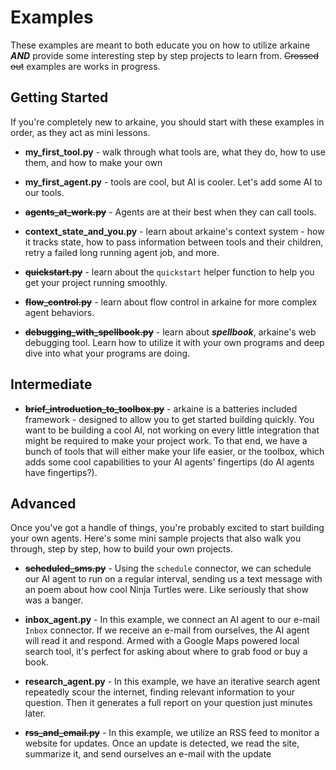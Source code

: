 # Examples

These examples are meant to both educate you on how to utilize arkaine ***AND*** provide some interesting step by step projects to learn from. ~~Crossed out~~ examples are works in progress.

## Getting Started

If you're completely new to arkaine, you should start with these examples in order, as they act as mini lessons.

* **my_first_tool.py** - walk through what tools are, what they do, how to use them, and how to make your own

* **my_first_agent.py** - tools are cool, but AI is cooler. Let's add some AI to our tools.

* ~~**agents_at_work.py**~~ - Agents are at their best when they can call tools.

* **context_state_and_you.py** - learn about arkaine's context system - how it tracks state, how to pass information between tools and their children, retry a failed long running agent job, and more.

* ~~**quickstart.py**~~ - learn about the `quickstart` helper function to help you get your project running smoothly.

* ~~**flow_control.py**~~ - learn about flow control in arkaine for more complex agent behaviors.

* ~~**debugging_with_spellbook.py**~~ - learn about ***spellbook***, arkaine's web debugging tool. Learn how to utilize it with your own programs and deep dive into what your programs are doing.

## Intermediate

* ~~**brief_introduction_to_toolbox.py**~~ - arkaine is a batteries included framework - designed to allow you to get started building quickly. You want to be building a cool AI, not working on every little integration that might be required to make your project work. To that end, we have a bunch of tools that will either make your life easier, or the toolbox, which adds some cool capabilities to your AI agents' fingertips (do AI agents have fingertips?).

## Advanced

Once you've got a handle of things, you're probably excited to start building your own agents. Here's some mini sample projects that also walk you through, step by step, how to build your own projects.

* ~~**scheduled_sms.py**~~ - Using the `schedule` connector, we can schedule our AI agent to run on a regular interval, sending us a text message with an poem about how cool Ninja Turtles were. Like seriously that show was a banger.

* **inbox_agent.py** - In this example, we connect an AI agent to our e-mail `Inbox` connector. If we receive an e-mail from ourselves, the AI agent will read it and respond. Armed with a Google Maps powered local search tool, it's perfect for asking about where to grab food or buy a book.

* **research_agent.py** - In this example, we have an iterative search agent repeatedly scour the internet, finding relevant information to your question. Then it generates a full report on your question just minutes later.

* ~~**rss_and_email.py**~~ - In this example, we utilize an RSS feed to monitor a website for updates. Once an update is detected, we read the site, summarize it, and send ourselves an e-mail with the update
